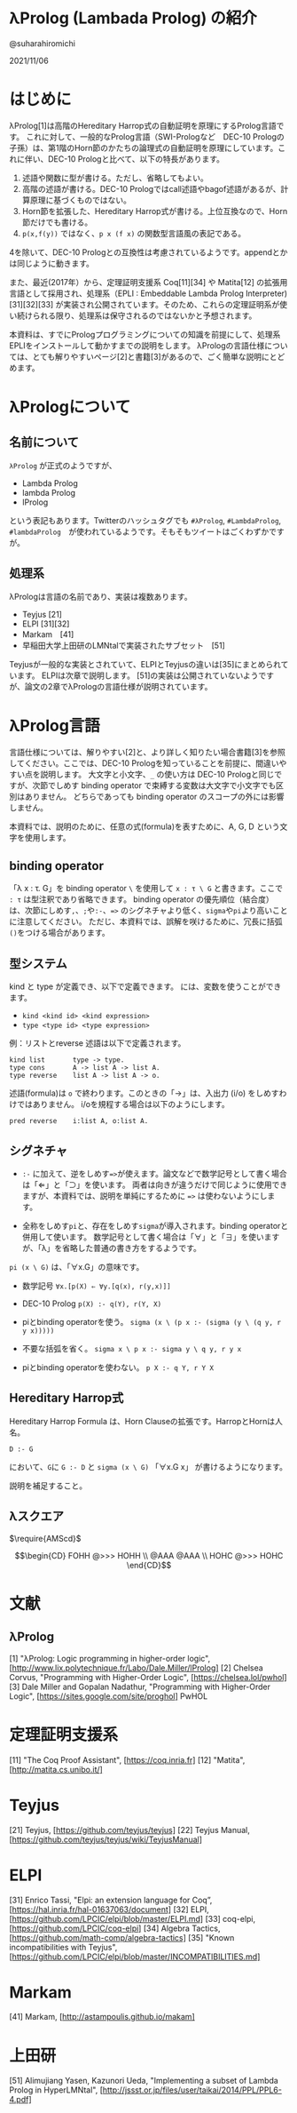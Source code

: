 λProlog (Lambada Prolog) の紹介
========================

@suharahiromichi

2021/11/06


# はじめに

λProlog[1]は高階のHereditary Harrop式の自動証明を原理にするProlog言語です。
これに対して、一般的なProlog言語（SWI-Prologなど　DEC-10 Prologの子孫）は、第1階のHorn節のかたちの論理式の自動証明を原理にしています。これに伴い、DEC-10 Prologと比べて、以下の特長があります。

1. 述語や関数に型が書ける。ただし、省略してもよい。
2. 高階の述語が書ける。DEC-10 Prologではcall述語やbagof述語があるが、計算原理に基づくものではない。
3. Horn節を拡張した、Hereditary Harrop式が書ける。上位互換なので、Horn節だけでも書ける。
4. ``p(x,f(y))`` ではなく、``p x (f x)`` の関数型言語風の表記である。

4を除いて、DEC-10 Prologとの互換性は考慮されているようです。appendとかは同じように動きます。

また、最近(2017年）から、定理証明支援系 Coq[11][34] や Matita[12] の拡張用言語として採用され、処理系（EPLI : Embeddable Lambda Prolog Interpreter) [31][32][33] が実装され公開されています。そのため、これらの定理証明系が使い続けられる限り、処理系は保守されるのではないかと予想されます。

本資料は、すでにPrologプログラミングについての知識を前提にして、処理系EPLIをインストールして動かすまでの説明をします。
λPrologの言語仕様については、とても解りやすいページ[2]と書籍[3]があるので、ごく簡単な説明にとどめます。

# λPrologについて

## 名前について

``λProlog`` が正式のようですが、

- Lambda Prolog
- lambda Prolog
- lProlog

という表記もあります。Twitterのハッシュタグでも ``#λProlog``, ``#LambdaProlog``, ``#lambdaProlog``　が使われているようです。そもそもツイートはごくわずかですが。

## 処理系

λPrologは言語の名前であり、実装は複数あります。

- Teyjus [21]
- ELPI [31][32]
- Markam　[41]
- 早稲田大学上田研のLMNtalで実装されたサブセット　[51]

Teyjusが一般的な実装とされていて、ELPIとTeyjusの違いは[35]にまとめられています。
ELPIは次章で説明します。
[51]の実装は公開されていないようですが、論文の2章でλPrologの言語仕様が説明されています。

# λProlog言語

言語仕様については、解りやすい[2]と、より詳しく知りたい場合書籍[3]を参照してください。ここでは、DEC-10 Prologを知っていることを前提に、間違いやすい点を説明します。
大文字と小文字、``_`` の使い方は DEC-10 Prologと同じですが、次節でしめす binding operator で束縛する変数は大文字で小文字でも区別はありません。
どちらであっても binding operator のスコープの外には影響しません。

本資料では、説明のために、任意の式(formula)を表すために、A, G, D という文字を使用します。

## binding operator

「λ x : τ.  G」を binding operator ``\`` を使用して ``x : τ \ G`` と書きます。ここで ``: τ`` は型注釈であり省略できます。
binding operator の優先順位（結合度）は、次節にしめす``,``、``;``や``:-``、``=>`` のシグネチャより低く、``sigma``や``pi``より高いことに注意してください。
ただじ、本資料では、誤解を咲けるために、冗長に括弧``()``をつける場合があります。


## 型システム

kind と type が定義でき、以下で定義できます。<type expression> には、変数を使うことができます。

- ``kind <kind id> <kind expression>``
- ``type <type id> <type expression>``


例：リストとreverse 述語は以下で定義されます。

```
kind list       type -> type.
type cons       A -> list A -> list A.
type reverse    list A -> list A -> o.
```

述語(formula)は ``o`` で終わります。このときの「->」は、入出力 (i/o) をしめすわけではありません。
i/oを規程する場合は以下のようにします。

```
pred reverse    i:list A, o:list A.
```


## シグネチャ

- ``:-`` に加えて、逆をしめす``=>``が使えます。論文などで数学記号として書く場合は「⇐」と「⊃」を使います。
両者は向きが違うだけで同じように使用できますが、本資料では、説明を単純にするために ``=>`` は使わないようにします。

- 全称をしめす``pi``と、存在をしめす``sigma``が導入されます。binding operatorと併用して使います。
数学記号として書く場合は「∀」と「∃」を使いますが、「λ」を省略した普通の書き方をするようです。

``pi (x \ G)`` は、「∀x.G」の意味です。

- 数学記号
  ``∀x.[p(X) ⇐ ∀y.[q(x), r(y,x)]]``

- DEC-10 Prolog
  ``p(X) :- q(Y), r(Y, X)``

- piとbinding operatorを使う。
  ``sigma (x \ (p x :- (sigma (y \ (q y, r y x)))))``

- 不要な括弧を省く。
  ``sigma x \ p x :- sigma y \ q y, r y x``

- piとbinding operatorを使わない。
  ``p X :- q Y, r Y X``





## Hereditary Harrop式

Hereditary Harrop Formula は、Horn Clauseの拡張です。HarropとHornは人名。

``D :- G``

において、``G``に ``G :- D`` と ``sigma (x \ G)`` 「∀x.G x」 が書けるようになります。

説明を補足すること。


## λスクエア

$\require{AMScd}$

```math
\begin{CD}
FOHH @>>> HOHH \\
@AAA      @AAA \\
HOHC @>>> HOHC
\end{CD}
```


# 文献

## λProlog

[1] "λProlog: Logic programming in higher-order logic", [http://www.lix.polytechnique.fr/Labo/Dale.Miller/lProlog]
[2] Chelsea Corvus, "Programming with Higher-Order Logic", [https://chelsea.lol/pwhol]
[3] Dale Miller and Gopalan Nadathur, "Programming with Higher-Order Logic", [https://sites.google.com/site/proghol] PwHOL

# 定理証明支援系

[11] "The Coq Proof Assistant", [https://coq.inria.fr]
[12] "Matita", [http://matita.cs.unibo.it/]

# Teyjus

[21] Teyjus, [https://github.com/teyjus/teyjus]
[22] Teyjus Manual, [https://github.com/teyjus/teyjus/wiki/TeyjusManual]

# ELPI

[31] Enrico Tassi, "Elpi: an extension language for Coq”, [https://hal.inria.fr/hal-01637063/document]
[32] ELPI, [https://github.com/LPCIC/elpi/blob/master/ELPI.md]
[33] coq-elpi, [https://github.com/LPCIC/coq-elpi]
[34] Algebra Tactics, [https://github.com/math-comp/algebra-tactics]
[35] "Known incompatibilities with Teyjus",[https://github.com/LPCIC/elpi/blob/master/INCOMPATIBILITIES.md]

# Markam

[41] Markam, [http://astampoulis.github.io/makam]

# 上田研

[51] Alimujiang Yasen, Kazunori Ueda, "Implementing a subset of Lambda Prolog in HyperLMNtal", [http://jssst.or.jp/files/user/taikai/2014/PPL/PPL6-4.pdf]

